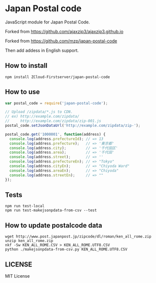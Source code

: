 # Japan Postal code
JavaScript module for Japan Postal Code.

Forked from https://github.com/ajaxzip3/ajaxzip3.github.io

Forked from https://github.com/mzp/japan-postal-code

Then add addess in English support.

## How to install
```
npm install ZCloud-Firstserver/japan-postal-code
```

## How to use
```js
var postal_code = require('japan-postal-code');

// Upload /zipdata/*.js to CDN.
// ex) http://example.com/zipdata/
//     http://example.com/zipdata/zip-001.js
postal_code.setJsonDataUrl('http://example.com/zipdata/zip-');

postal_code.get('1000001', function(address) {
  console.log(address.prefectureId); // => 13
  console.log(address.prefecture);   // => '東京都'
  console.log(address.city);         // => '千代田区'
  console.log(address.area);         // => '千代田'
  console.log(address.street);       // => ''
  console.log(address.prefectureEn); // => "Tokyo"
  console.log(address.cityEn);       // => "Chiyoda Ward"
  console.log(address.areaEn);       // => "Chiyoda"
  console.log(address.streetEn);     // => ""
});
```

## Tests
```
npm run test-local
npm run test-makejsonpdata-from-csv --test
```

## How to update postalcode data

```
wget http://www.post.japanpost.jp/zipcode/dl/roman/ken_all_rome.zip
unzip ken_all_rome.zip
nkf -Sw KEN_ALL_ROME.CSV > KEN_ALL_ROME.UTF8.CSV
python ./makejsonpdata-from-csv.py KEN_ALL_ROME.UTF8.CSV
```

## LICENSE
MIT License
